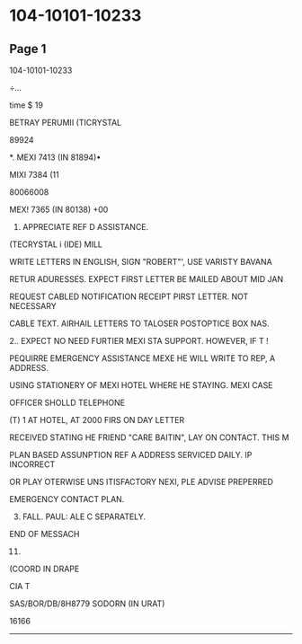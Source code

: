 # 104-10101-10233

## Page 1

104-10101-10233

÷...

time $ 19

BETRAY PERUMII (TICRYSTAL

89924

*. MEXI 7413 (IN 81894)•

MIXI 7384 (11

80066008

MEX! 7365 (IN 80138) +00

1. APPRECIATE REF D ASSISTANCE.

(TECRYSTAL i (IDE) MILL

WRITE LETTERS IN ENGLISH, SIGN "ROBERT"', USE VARISTY BAVANA

RETUR ADURESSES. EXPECT FIRST LETTER BE MAILED ABOUT MID JAN

REQUEST CABLED NOTIFICATION RECEIPT PIRST LETTER. NOT NECESSARY

CABLE TEXT. AIRHAIL LETTERS TO TALOSER POSTOPTICE BOX NAS.

2.. EXPECT NO NEED FURTIER MEXI STA SUPPORT. HOWEVER, IF T !

PEQUIRRE EMERGENCY ASSISTANCE MEXE HE WILL WRITE TO REP, A ADDRESS.

USING STATIONERY OF MEXI HOTEL WHERE HE STAYING. MEXI CASE

OFFICER SHOLLD TELEPHONE

(T) 1 AT HOTEL, AT 2000 FIRS ON DAY LETTER

RECEIVED STATING HE FRIEND "CARE BAITIN", LAY ON CONTACT. THIS M

PLAN BASED ASSUNPTION REF A ADDRESS SERVICED DAILY. IP INCORRECT

OR PLAY OTERWISE UNS ITISFACTORY NEXI, PLE ADVISE PREPERRED

EMERGENCY CONTACT PLAN.

3. FALL. PAUL: ALE C SEPARATELY.

END OF MESSACH

11.

(COORD IN DRAPE

CIA T

SAS/BOR/DB/8H8779 SODORN (IN URAT)

16166

---

